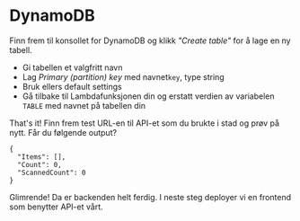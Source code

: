 # DynamoDB

Finn frem til konsollet for DynamoDB og klikk _"Create table"_ for å lage en ny tabell.

- Gi tabellen et valgfritt navn
- Lag _Primary (partition) key_ med navnet`key`, type string
- Bruk ellers default settings
- Gå tilbake til Lambdafunksjonen din og erstatt verdien av variabelen `TABLE` med navnet på tabellen din

That's it! Finn frem test URL-en til API-et som du brukte i stad og prøv på nytt. Får du følgende output?

```
{
  "Items": [],
  "Count": 0,
  "ScannedCount": 0
}
```

Glimrende! Da er backenden helt ferdig. I neste steg deployer vi en frontend som benytter API-et vårt.
